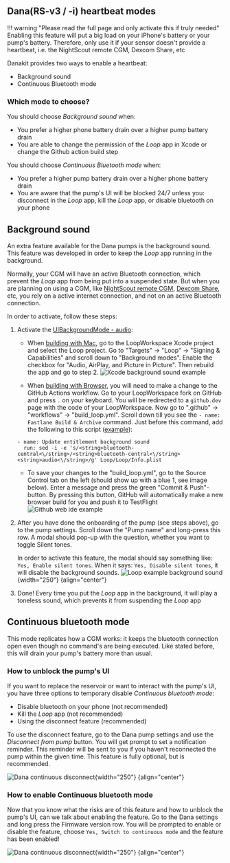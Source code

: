 ## Dana(RS-v3 / -i) heartbeat modes

!!! warning "Please read the full page and only activate this if truly needed"
    Enabling this feature will put a big load on your iPhone's battery or your pump's battery.
    Therefore, only use it if your sensor doesn't provide a heartbeat, i.e. the NightScout remote CGM, Dexcom Share, etc

Danakit provides two ways to enable a heartbeat:

- Background sound
- Continuous Bluetooth mode

### Which mode to choose?

You should choose *Background sound* when:

- You prefer a higher phone battery drain over a higher pump battery drain
- You are able to change the permission of the *Loop* app in Xcode or change the Github action build step

You should choose *Continuous Bluetooth mode* when:

- You prefer a higher pump battery drain over a higher phone battery drain
- You are aware that the pump's UI will be blocked 24/7 unless you: disconnect in the *Loop* app, kill the *Loop* app, or disable bluetooth on your phone

## Background sound

An extra feature available for the Dana pumps is the background sound.
This feature was developed in order to keep the *Loop* app running in the background.

Normally, your CGM will have an active Bluetooth connection, which prevent the *Loop* app from being put into a suspended state.
But when you are planning on using a CGM, like [NightScout remote CGM](../loop-3/add-cgm.md#nightscout-remote-cgm), [Dexcom Share](../loop-3/add-cgm.md#dexcom-share-as-a-cgm), etc, you rely on a active internet connection, and not on an active Bluetooth connection.

In order to activate, follow these steps:

1. Activate the [UIBackgroundMode - audio](https://developer.apple.com/documentation/bundleresources/information_property_list/uibackgroundmodes):
    * When [building with Mac](../build/overview.md), go to the LoopWorkspace Xcode project and select the Loop project.
    Go to "Targets" -> "Loop" -> "Signing & Capabilities" and scroll down to "Background modes".
    Enable the checkbox for "Audio, AirPlay, and Picture in Picture".
    Then rebuild the app and go to step 2.
    ![Xcode background sound example](./img/background-sound-xcode.png)

    * When [building with Browser](../gh-actions/gh-overview.md), you will need to make a change to the GitHub Actions workflow.
    Go to your LoopWorkspace fork on GitHub and press `.` on your keyboard.
    You will be redirected to a `github.dev` page with the code of your LoopWorkspace.
    Now go to ".github" -> "workflows" -> "build_loop.yml".
    Scroll down till you see the `- name: Fastlane Build & Archive` command.
    Just before this command, add the following to this script ([example](https://github.com/bastiaanv/LoopWorkspace/commit/67a1e42b9b771550afc14adf914ff98c37d96e67)):

    ```
    - name: Update entitlement background sound
      run: sed -i -e 's/<string>bluetooth-central<\/string>/<string>bluetooth-central<\/string><string>audio<\/string>/g' Loop/Loop/Info.plist
    ```

    * To save your changes to the "build_loop.yml", go to the Source Control tab on the left (should show up with a blue 1, see image below).
    Enter a message and press the green "Commit & Push"-button.
    By pressing this button, GitHub will automatically make a new browser build for you and push it to TestFlight
    ![Github web ide example](./img/background-sound-web-ide.png)

2. After you have done the onboarding of the pump (see steps above), go to the pump settings.
    Scroll down the "Pump name" and long-press this row.
    A modal should pop-up with the question, whether you want to toggle Silent tones.
    
    In order to activate this feature, the modal should say something like: `Yes, Enable silent tones`.
    When it says: `Yes, Disable silent tones`, it will disable the background sounds.
    ![Loop example background sound](./img/background-sound-loop.jpeg){width="250"}
    {align="center"}

3. Done!
    Every time you put the *Loop* app in the background, it will play a toneless sound, which prevents it from suspending the *Loop* app
        
## Continuous bluetooth mode

This mode replicates how a CGM works: it keeps the bluetooth connection open even though no command's are being executed.
Like stated before, this will drain your pump's battery more than usual.

### How to unblock the pump's UI
If you want to replace the reservoir or want to interact with the pump's UI, you have three options to temporary disable *Continuous bluetooth mode*:

- Disable bluetooth on your phone (not recommended)
- Kill the *Loop* app (not recommended)
- Using the disconnect feature (recommended)

To use the disconnect feature, go to the Dana pump settings and use the *Disconnect from pump* button.
You will get prompt to set a notification reminder.
This reminder will be sent to you if you haven't reconnected the pump within the given time.
This feature is fully optional, but is recommended.

![Dana continuous disconnect](./img/dana-disconnect.png){width="250"}
{align="center"}

### How to enable Continuous bluetooth mode
Now that you know what the risks are of this feature and how to unblock the pump's UI, can we talk about enabling the feature.
Go to the Dana settings and long press the Firmware version row.
You will be prompted to enable or disable the feature, choose `Yes, Switch to continuous mode` and the feature has been enabled!

![Dana continuous disconnect](./img/dana-hidden-enable.png){width="250"}
{align="center"}